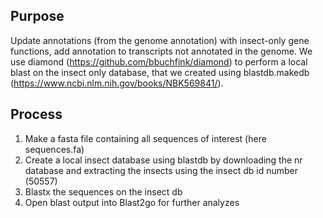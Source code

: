## Purpose
Update annotations (from the genome annotation) with insect-only gene functions, add annotation to transcripts not annotated in the genome. 
We use diamond (https://github.com/bbuchfink/diamond) to perform a local blast on the insect only database, that we created using blastdb.makedb (https://www.ncbi.nlm.nih.gov/books/NBK569841/).

## Process
1. Make a fasta file containing all sequences of interest (here sequences.fa)
2. Create a local insect database using blastdb by downloading the nr database and extracting the insects using the insect db id number (50557)
3. Blastx the sequences on the insect db
4. Open blast output into Blast2go for further analyzes
